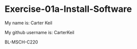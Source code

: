 # Exercise-01a-Install-Software
My name is:
Carter Keil

My github username is:
CarterKeil

BL-MSCH-C220
